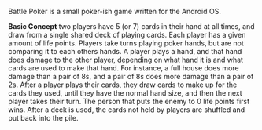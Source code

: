 Battle Poker is a small poker-ish game written for the Android OS.

**Basic Concept**
two players have 5 (or 7) cards in their hand at all times, and draw from a single shared deck of playing cards. Each player has a given amount of life points. Players take turns playing poker hands, but are not comparing it to each others hands. A player plays a hand, and that hand does damage to the other player, depending on what hand it is and what cards are used to make that hand. For instance, a full house does more damage than a pair of 8s, and a pair of 8s does more damage than a pair of 2s. After a player plays their cards, they draw cards to make up for the cards they used, until they have the normal hand size, and then the next player takes their turn. The person that puts the enemy to 0 life points first wins. After a deck is used, the cards not held by players are shuffled and put back into the pile.